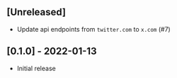 ## [Unreleased]
- Update api endpoints from `twitter.com` to `x.com` (#7)

## [0.1.0] - 2022-01-13

- Initial release
